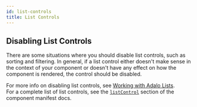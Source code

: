 ```yaml
---
id: list-controls
title: List Controls
---
```


## Disabling List Controls

There are some situations where you should disable list controls, such as sorting and filtering. In general, if a list control either doesn't make sense in the context of your component or doesn't have any effect on how the component is rendered, the control should be disabled.

For more info on disabling list controls, see [Working with Adalo Lists](/docs/interactions/control-types#working-with-adalo-lists-role-and-reference).  
For a complete list of list controls, see the [`listControl`](/docs/configuration/manifest-json#listcontrol) section of the component manifest docs.
